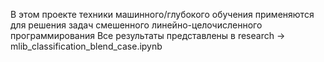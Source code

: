 В этом проекте техники машинного/глубокого обучения применяются для решения задач смешенного линейно-целочисленного программирования
Все результаты представлены в research -> mlib_classification_blend_case.ipynb
